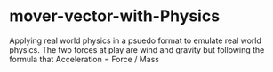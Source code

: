 # mover-vector-with-Physics

Applying real world physics in a psuedo format to emulate real world physics. The two forces at play are wind and gravity but following the formula that 
Acceleration = Force / Mass 
